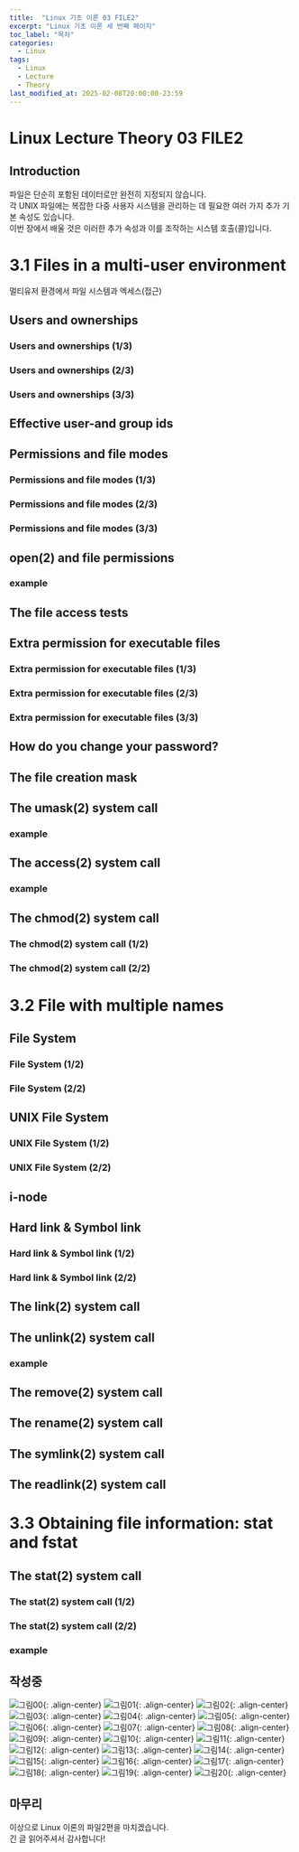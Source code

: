 ```yaml
---
title:  "Linux 기초 이론 03 FILE2"
excerpt: "Linux 기초 이론 세 번째 페이지"
toc_label: "목차"
categories:
  - Linux
tags:
  - Linux
  - Lecture
  - Theory
last_modified_at: 2025-02-08T20:00:00-23:59
---
```


# Linux Lecture Theory 03 FILE2

## Introduction
파일은 단순히 포함된 데이터로만 완전히 지정되지 않습니다.  
각 UNIX 파일에는 복잡한 다중 사용자 시스템을 관리하는 데 필요한 여러 가지 추가 기본 속성도 있습니다.  
이번 장에서 배울 것은 이러한 추가 속성과 이를 조작하는 시스템 호출(콜)입니다.

# 3.1 Files in a multi-user environment
멀티유저 환경에서 파일 시스템과 엑세스(접근)

## Users and ownerships
### Users and ownerships (1/3)
### Users and ownerships (2/3)
### Users and ownerships (3/3)
## Effective user-and group ids
## Permissions and file modes
### Permissions and file modes (1/3)
### Permissions and file modes (2/3)
### Permissions and file modes (3/3)
## open(2) and file permissions
### example
## The file access tests
## Extra permission for executable files
### Extra permission for executable files (1/3)
### Extra permission for executable files (2/3)
### Extra permission for executable files (3/3)
## How do you change your password?
## The file creation mask
## The umask(2) system call
### example
## The access(2) system call
### example
## The chmod(2) system call
### The chmod(2) system call (1/2)
### The chmod(2) system call (2/2)
# 3.2 File with multiple names
## File System
### File System (1/2)
### File System (2/2)
## UNIX File System
### UNIX File System (1/2)
### UNIX File System (2/2)
## i-node
## Hard link & Symbol link
### Hard link & Symbol link (1/2)
### Hard link & Symbol link (2/2)
## The link(2) system call
## The unlink(2) system call
### example
## The remove(2) system call
## The rename(2) system call
## The symlink(2) system call
## The readlink(2) system call
# 3.3 Obtaining file information: stat and fstat
## The stat(2) system call
### The stat(2) system call (1/2)
### The stat(2) system call (2/2)
### example
## 작성중
![그림00](https://ji-hun-park.github.io/assets/images/image04.png "그림00"){: .align-center}
![그림01](https://ji-hun-park.github.io/assets/images/그림46.jpg "그림01"){: .align-center}
![그림02](https://ji-hun-park.github.io/assets/images/그림47.jpg "그림02"){: .align-center}
![그림03](https://ji-hun-park.github.io/assets/images/그림48.jpg "그림03"){: .align-center}
![그림04](https://ji-hun-park.github.io/assets/images/그림49.jpg "그림04"){: .align-center}
![그림05](https://ji-hun-park.github.io/assets/images/그림50.jpg "그림05"){: .align-center}
![그림06](https://ji-hun-park.github.io/assets/images/그림51.jpg "그림06"){: .align-center}
![그림07](https://ji-hun-park.github.io/assets/images/그림52.jpg "그림07"){: .align-center}
![그림08](https://ji-hun-park.github.io/assets/images/그림53.jpg "그림08"){: .align-center}
![그림09](https://ji-hun-park.github.io/assets/images/그림54.jpg "그림09"){: .align-center}
![그림10](https://ji-hun-park.github.io/assets/images/그림55.jpg "그림10"){: .align-center}
![그림11](https://ji-hun-park.github.io/assets/images/그림56.jpg "그림11"){: .align-center}
![그림12](https://ji-hun-park.github.io/assets/images/그림57.jpg "그림12"){: .align-center}
![그림13](https://ji-hun-park.github.io/assets/images/그림58.jpg "그림13"){: .align-center}
![그림14](https://ji-hun-park.github.io/assets/images/그림59.jpg "그림14"){: .align-center}
![그림15](https://ji-hun-park.github.io/assets/images/그림60.jpg "그림15"){: .align-center}
![그림16](https://ji-hun-park.github.io/assets/images/그림61.jpg "그림16"){: .align-center}
![그림17](https://ji-hun-park.github.io/assets/images/그림62.jpg "그림17"){: .align-center}
![그림18](https://ji-hun-park.github.io/assets/images/그림63.jpg "그림18"){: .align-center}
![그림19](https://ji-hun-park.github.io/assets/images/그림64.jpg "그림19"){: .align-center}
![그림20](https://ji-hun-park.github.io/assets/images/그림65.jpg "그림20"){: .align-center}
## 마무리
이상으로 Linux 이론의 파일2편을 마치겠습니다.  
긴 글 읽어주셔서 감사합니다!
